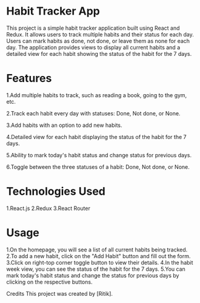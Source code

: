 # Habit Tracker App
This project is a simple habit tracker application built using React and Redux. It allows users to track multiple habits and their status for each day. Users can mark habits as done, not done, or leave them as none for each day. The application provides views to display all current habits and a detailed view for each habit showing the status of the habit for the  7 days.

# Features
1.Add multiple habits to track, such as reading a book, going to the gym, etc.

2.Track each habit every day with statuses: Done, Not done, or None.

3.Add habits with an option to add new habits.

4.Detailed view for each habit displaying the status of the habit for the 7 days.

5.Ability to mark today's habit status and change status for previous days.

6.Toggle between the three statuses of a habit: Done, Not done, or None.

# Technologies Used
1.React.js
2.Redux
3.React Router

# Usage
1.On the homepage, you will see a list of all current habits being tracked.
2.To add a new habit, click on the "Add Habit" button and fill out the form.
3.Click on right-top corner toggle button to view their details.
4.In the habit week view, you can see the status of the habit for the  7 days.
5.You can mark today's habit status and change the status for previous days by clicking on the respective buttons.

Credits
This project was created by [Ritik].
